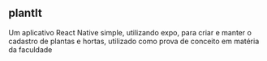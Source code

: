 ## plantIt

Um aplicativo React Native simple, utilizando expo, para criar e manter o cadastro de plantas e hortas, utilizado como prova de conceito em matéria da faculdade
